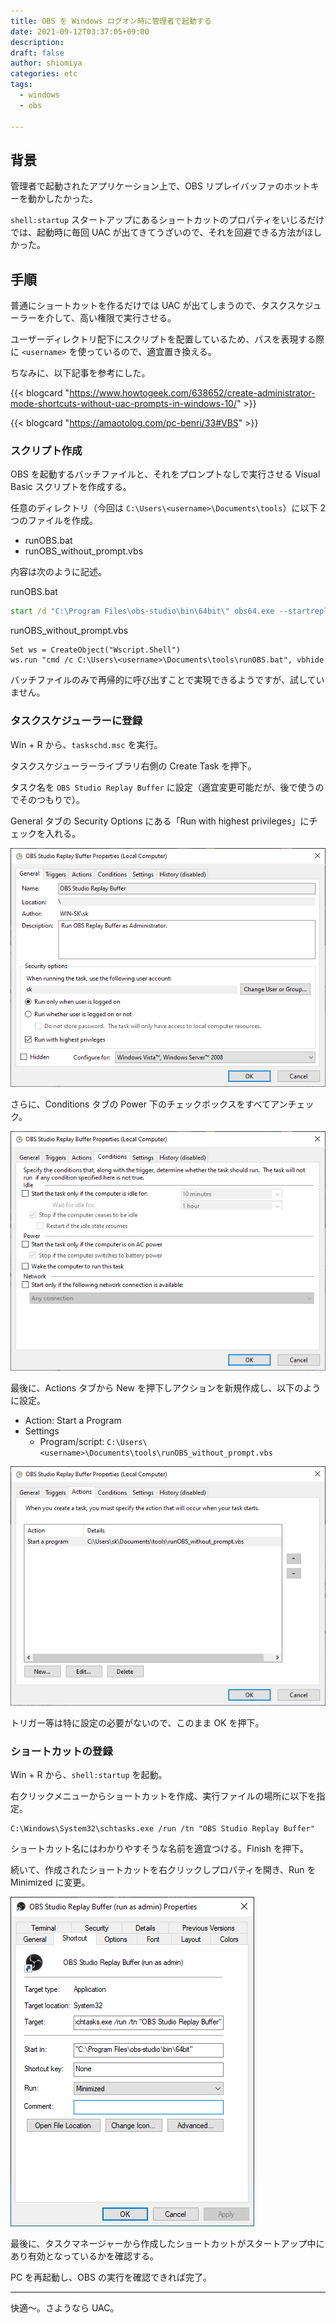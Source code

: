 ```yaml
---
title: OBS を Windows ログオン時に管理者で起動する
date: 2021-09-12T03:37:05+09:00
description:
draft: false
author: shiomiya
categories: etc
tags:
  - windows
  - obs

---
```


## 背景

管理者で起動されたアプリケーション上で、OBS リプレイバッファのホットキーを動かしたかった。

`shell:startup` スタートアップにあるショートカットのプロパティをいじるだけでは、起動時に毎回 UAC が出てきてうざいので、それを回避できる方法がほしかった。

## 手順

普通にショートカットを作るだけでは UAC が出てしまうので、タスクスケジューラーを介して、高い権限で実行させる。

ユーザーディレクトリ配下にスクリプトを配置しているため、パスを表現する際に `<username>` を使っているので、適宜置き換える。

ちなみに、以下記事を参考にした。

{{< blogcard "https://www.howtogeek.com/638652/create-administrator-mode-shortcuts-without-uac-prompts-in-windows-10/" >}}

{{< blogcard "https://amaotolog.com/pc-benri/33#VBS" >}}

### スクリプト作成

OBS を起動するバッチファイルと、それをプロンプトなしで実行させる Visual Basic スクリプトを作成する。

任意のディレクトリ（今回は `C:\Users\<username>\Documents\tools`）に以下 2 つのファイルを作成。

- runOBS.bat
- runOBS_without_prompt.vbs

内容は次のように記述。

runOBS.bat

```bat
start /d "C:\Program Files\obs-studio\bin\64bit\" obs64.exe --startreplaybuffer --minimize-to-tray --collection "default" --profile "default" --scene "replay"
```

runOBS_without_prompt.vbs

```vbs
Set ws = CreateObject("Wscript.Shell")
ws.run "cmd /c C:\Users\<username>\Documents\tools\runOBS.bat", vbhide
```

バッチファイルのみで再帰的に呼び出すことで実現できるようですが、試していません。

### タスクスケジューラーに登録

Win + R から、`taskschd.msc` を実行。

タスクスケジューラーライブラリ右側の Create Task を押下。

タスク名を `OBS Studio Replay Buffer` に設定（適宜変更可能だが、後で使うのでそのつもりで）。

General タブの Security Options にある「Run with highest privileges」にチェックを入れる。

![](2021-09-12-04-07-21.png)

さらに、Conditions タブの Power 下のチェックボックスをすべてアンチェック。

![](2021-09-12-04-09-34.png)

最後に、Actions タブから New を押下しアクションを新規作成し、以下のように設定。

- Action: Start a Program
- Settings
  - Program/script: `C:\Users\<username>\Documents\tools\runOBS_without_prompt.vbs`

![](2021-09-12-04-32-22.png)

トリガー等は特に設定の必要がないので、このまま OK を押下。

### ショートカットの登録

Win + R から、`shell:startup` を起動。

右クリックメニューからショートカットを作成、実行ファイルの場所に以下を指定。

```
C:\Windows\System32\schtasks.exe /run /tn "OBS Studio Replay Buffer"
```

ショートカット名にはわかりやすそうな名前を適宜つける。Finish を押下。

続いて、作成されたショートカットを右クリックしプロパティを開き、Run を Minimized に変更。

![](2021-09-12-04-24-52.png)

最後に、タスクマネージャーから作成したショートカットがスタートアップ中にあり有効となっているかを確認する。

PC を再起動し、OBS の実行を確認できれば完了。

---

快適～。さようなら UAC。
